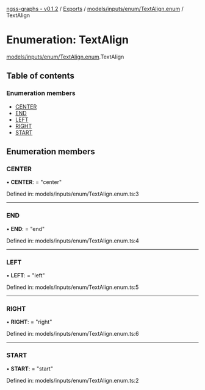 [ngss-graphs - v0.1.2](../README.md) / [Exports](../modules.md) / [models/inputs/enum/TextAlign.enum](../modules/models_inputs_enum_textalign_enum.md) / TextAlign

# Enumeration: TextAlign

[models/inputs/enum/TextAlign.enum](../modules/models_inputs_enum_textalign_enum.md).TextAlign

## Table of contents

### Enumeration members

- [CENTER](models_inputs_enum_textalign_enum.textalign.md#center)
- [END](models_inputs_enum_textalign_enum.textalign.md#end)
- [LEFT](models_inputs_enum_textalign_enum.textalign.md#left)
- [RIGHT](models_inputs_enum_textalign_enum.textalign.md#right)
- [START](models_inputs_enum_textalign_enum.textalign.md#start)

## Enumeration members

### CENTER

• **CENTER**: = "center"

Defined in: models/inputs/enum/TextAlign.enum.ts:3

___

### END

• **END**: = "end"

Defined in: models/inputs/enum/TextAlign.enum.ts:4

___

### LEFT

• **LEFT**: = "left"

Defined in: models/inputs/enum/TextAlign.enum.ts:5

___

### RIGHT

• **RIGHT**: = "right"

Defined in: models/inputs/enum/TextAlign.enum.ts:6

___

### START

• **START**: = "start"

Defined in: models/inputs/enum/TextAlign.enum.ts:2
